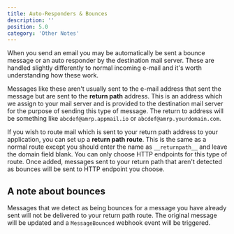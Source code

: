 ```yaml
---
title: Auto-Responders & Bounces
description: ''
position: 5.0
category: 'Other Notes'
---
```

When you send an email you may be automatically be sent a bounce message or an auto responder by the destination mail server. These are handled slightly differently to normal incoming e-mail and it's worth understanding how these work.

Messages like these aren't usually sent to the e-mail address that sent the message but are sent to the **return path** address. This is an address which we assign to your mail server and is provided to the destination mail server for the purpose of sending this type of message. The return to address will be something like `abcdef@amrp.appmail.io` or `abcdef@amrp.yourdomain.com`. 

If you wish to route mail which is sent to your return path address to your application, you can set up a **return path route**. This is the same as a normal route except you should enter the name as `__returnpath__` and leave the domain field blank. You can only choose HTTP endpoints for this type of route. Once added, messages sent to your return path that aren't detected as bounces will be sent to HTTP endpoint you choose.

## A note about bounces

Messages that we detect as being bounces for a message you have already sent will not be delivered to your return path route. The original message will be updated and a `MessageBounced` webhook event will be triggered.